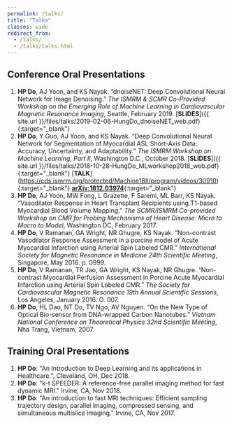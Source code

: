 ```yaml
---
permalink: /talks/
title: "Talks"
classes: wide
redirect_from: 
  - /talks/
  - /talks/talks.html
---
```


Conference Oral Presentations
------
1.	**HP Do**, AJ Yoon, and KS Nayak. “dnoiseNET: Deep Convolutional Neural Network for Image Denoising.” _The ISMRM & SCMR Co-Provided Workshop on the Emerging Role of Machine Learning in Cardiovascular Magnetic Resonance Imaging_, Seattle, February 2019. [**SLIDES**]({{ site.url }}/files/talks/2019-02-06-HungDo_dnoiseNET_web.pdf){:target="_blank"}
1.	**HP Do**, Y Guo, AJ Yoon, and KS Nayak. “Deep Convolutional Neural Network for Segmentation of Myocardial ASL Short-Axis Data: Accuracy, Uncertainty, and Adaptability.” _The ISMRM Workshop on Machine Learning, Part II_, Washington D.C., October 2018. [**SLIDES**]({{ site.url }}/files/talks/2018-10-28-HungDo_MLworkshop2018_web.pdf){:target="_blank"} [**TALK**] (https://cds.ismrm.org/protected/Machine18II/program/videos/30910){:target="_blank"} [**arXiv:1812.03974**](https://arxiv.org/abs/1812.03974){:target="_blank"}
1.	**HP Do**, AJ Yoon, MW Fong, L Grazette, F Saremi, ML Barr, KS Nayak. “Vasodilator Response in Heart Transplant Recipients using T1-based Myocardial Blood Volume Mapping.” _The SCMR/ISMRM Co-provided Workshop on CMR for Probing Mechanisms of Heart Disease: Micro to Macro to Model_, Washington DC, February 2017.
1.	**HP Do**, V Ramanan, GA Wright, NR Ghugre, KS Nayak. “Non-contrast Vasodilator Response Assessment in a porcine model of Acute Myocardial Infarction using Arterial Spin Labeled CMR.” _International Society for Magnetic Resonance in Medicine 24th Scientific Meeting_, Singapore, May 2016. p. 0999.
1.	**HP Do**, V Ramanan, TR Jao, GA Wright, KS Nayak, NR Ghugre. “Non-contrast Myocardial Perfusion Assessment in Porcine Acute Myocardial Infarction using Arterial Spin Labeled CMR.” _The Society for Cardiovascular Magnetic Resonance 19th Annual Scientific Sessions_, Los Angeles, January 2016. O. 007.
1.	**HP Do**, HL Dao, NT Do, TV Ngo, AV Nguyen. “On the New Type of Optical Bio-sensor from DNA-wrapped Carbon Nanotubes.” _Vietnam National Conference on Theoretical Physics 32nd Scientific Meeting_, Nha Trang, Vietnam, 2007.

Training Oral Presentations
------
1. **HP Do**: "An Introduction to Deep Learning and its applications in Healthcare.", Cleveland, OH, Dec 2018.
1. **HP Do**: "k-t SPEEDER: A reference-free parallel imaging method for fast dynamic MRI." Irvine, CA, Nov 2018.
1. **HP Do**: "An introduction to fast MRI techniques: Efficient sampling trajectory design, parallel imaging, compressed sensing, and simultaneous multislice imaging." Irvine, CA, Nov 2017.
